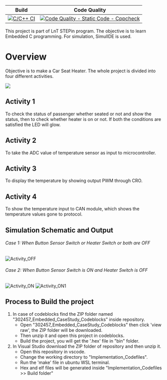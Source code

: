 Build | Code Quality |
|---------|------------|
[![C/C++ CI](https://github.com/Shreyasi2059/Embedded-LTTS/actions/workflows/c-cpp.yml/badge.svg)](https://github.com/Shreyasi2059/Embedded-LTTS/actions/workflows/c-cpp.yml)|[![Code Quality - Static Code - Cppcheck](https://github.com/Shreyasi2059/Embedded-LTTS/actions/workflows/cppcheck.yml/badge.svg)](https://github.com/Shreyasi2059/Embedded-LTTS/actions/workflows/cppcheck.yml)

This project is part of LnT STEPin program. The objective is to learn Embedded C programming.
For simulation, SimulIDE is used.

# Overview
Objective is to make a Car Seat Heater. The whole project is divided into four different activities.


<img src="https://user-images.githubusercontent.com/86160630/126757412-35739259-3b69-46ac-a710-41c532277fce.png">


## Activity 1
To check the status of passenger whether seated or not and show the status, then to check whether heater is on or not. If both the conditions are satisfied the LED will glow.

## Activity 2
To take the ADC value of temperature sensor as input to microcontroller.

## Activity 3
To display the temperature by showing output PWM through CRO.

## Activity 4
To show the temperature input to CAN module, which shows the temperature values gone to protocol.   

## Simulation Schematic and Output
###### Case 1: When Button Sensor Switch or Heater Switch or both are OFF
![Activity_OFF](https://user-images.githubusercontent.com/86352920/127766005-eda871c0-46f0-48f2-a763-25b834c7cca4.png)
###### Case 2: When Button Sensor Switch is ON and Heater Switch is OFF
![Activity_ON](https://user-images.githubusercontent.com/86352920/127766016-272ade71-4eff-4b1a-b03a-651f17381f71.png)
![Activity_ON1](https://user-images.githubusercontent.com/86352920/127766024-cc9e99ad-a975-426f-bb3b-1434d8d6c55e.png)


## Process to Build the project

1. In case of codeblocks find the ZIP folder named "302457_Embedded_CaseStudy_Codeblocks" inside repository. 
   - Open "302457_Embedded_CaseStudy_Codeblocks" then click 'view raw', the ZIP folder will be downloaded.
   - Then unzip it and open this project in codeblocks.
   - Build the project, you will get the '.hex' file in "bin" folder.
2. In Visual Studio download the ZIP folder of repository and then unzip it.
   - Open this repository in vscode.
   - Change the working directory to "Implementation_Codefiles".
   - Run the 'make' file in ubuntu WSL terminal.
   - Hex and elf files will be generated inside "Implementation_Codefiles >> Build folder"
